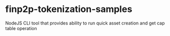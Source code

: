 # finp2p-tokenization-samples
NodeJS CLI tool that provides ability to run quick asset creation and get cap table operation
